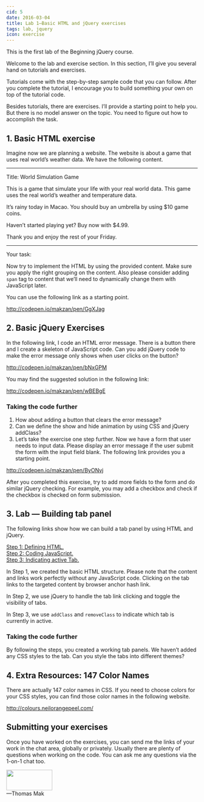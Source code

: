 ```yaml
---
cid: 5
date: 2016-03-04
title: Lab 1—Basic HTML and jQuery exercises
tags: lab, jquery
icon: exercise
---
```


<p>This is the first lab of the Beginning jQuery course.
</p>
<p>Welcome to the lab and exercise section. In this section, I’ll give you several hand on tutorials and exercises.
</p>
<p>Tutorials come with the step-by-step sample code that you can follow. After you complete the tutorial, I encourage you to build something your own on top of the tutorial code.
</p>
<p>Besides tutorials, there are exercises. I’ll provide a starting point to help you. But there is no model answer on the topic. You need to figure out how to accomplish the task.
</p>
<h2>1. Basic HTML exercise</h2>
<p>Imagine now we are planning a website. The website is about a game that uses real world’s weather data. We have the following content.
</p>
<hr>
<p>Title: World Simulation Game
</p>
<p>This is a game that simulate your life with your real world data. This game uses the real world’s weather and temperature data.
</p>
<p>It’s rainy today in Macao. You should buy an umbrella by using $10 game coins.
</p>
<p>Haven’t started playing yet? Buy now with $4.99.
</p>
<p>Thank you and enjoy the rest of your Friday.
</p>
<hr>
<p>Your task:
</p>
<p>Now try to implement the HTML by using the provided content. Make sure you apply the right grouping on the content. Also please consider adding <code>span</code> tag to content that we’ll need to dynamically change them with JavaScript later.
</p>
<p>You can use the following link as a starting point.
</p>
<p><a href="http://codepen.io/makzan/pen/GgXJag">http://codepen.io/makzan/pen/GgXJag</a>
</p>
<h2>2. Basic jQuery Exercises</h2>
<p>In the following link, I code an HTML error message. There is a button there and I create a skeleton of JavaScript code. Can you add jQuery code to make the error message only shows when user clicks on the button?
</p>
<p><a href="http://codepen.io/makzan/pen/bNxGPM">http://codepen.io/makzan/pen/bNxGPM</a>
</p>
<p>You may find the suggested solution in the following link:
</p>
<p><a href="http://codepen.io/makzan/pen/wBEBgE">http://codepen.io/makzan/pen/wBEBgE</a>
</p>
<h3>Taking the code further</h3>
<ol>
	<li>How about adding a button that clears the error message?</li>
	<li>Can we define the show and hide animation by using CSS and jQuery addClass? </li>
	<li>Let’s take the exercise one step further. Now we have a form that user needs to input data. Please display an error message if the user submit the form with the input field blank. The following link provides you a starting point.</li>
</ol>
<p><a href="http://codepen.io/makzan/pen/ByONvj">http://codepen.io/makzan/pen/ByONvj</a>
</p>
<p>After you completed this exercise, try to add more fields to the form and do similar jQuery checking. For example, you may add a checkbox and check if the checkbox is checked on form submission.
</p>
<h2>3. Lab — Building tab panel</h2>
<p>The following links show how we can build a tab panel by using HTML and jQuery.
</p>
<p><a href="http://codepen.io/makzan/pen/gbdONG">Step 1: Defining HTML.</a><br><a href="http://codepen.io/makzan/pen/MYqYWR">Step 2: Coding JavaScript.</a><br><a href="http://codepen.io/makzan/pen/qEMEdZ">Step 3: Indicating active Tab.</a>
</p>
<p>In Step 1, we created the basic HTML structure. Please note that the content and links work perfectly without any JavaScript code. Clicking on the tab links to the targeted content by browser anchor hash link.
</p>
<p>In Step 2, we use jQuery to handle the tab link clicking and toggle the visibility of tabs.
</p>
<p>In Step 3, we use <code>addClass</code> and <code>removeClass</code> to indicate which tab is currently in active.
</p>
<h3>Taking the code further</h3>
<p>By following the steps, you created a working tab panels. We haven’t added any CSS styles to the tab. Can you style the tabs into different themes?
</p>
<h2>4. Extra Resources: 147 Color Names</h2>
<p>There are actually 147 color names in CSS. If you need to choose colors for your CSS styles, you can find those color names in the following website.
</p>
<p><a href="http://colours.neilorangepeel.com/">http://colours.neilorangepeel.com/</a>
</p>
<h2>Submitting your exercises</h2>
<p>Once you have worked on the exercises, you can send me the links of your work in the chat area, globally or privately. Usually there are plenty of questions when working on the code. You can ask me any questions via the 1-on-1 chat too.
</p>

<img src="http://mak.la/signature" width="121" height="54" style="width: 121px; height: 54px;"><br>
—Thomas Mak


